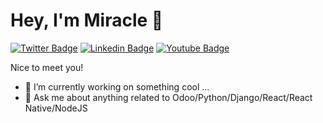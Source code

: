 # Hey, I'm Miracle 👋

[![Twitter Badge](https://img.shields.io/badge/-@miracleaayodele-1ca0f1?style=flat-square&labelColor=1ca0f1&logo=twitter&logoColor=white&link=https://twitter.com/miracleaayodele)](https://twitter.com/miracleaayodele) [![Linkedin Badge](https://img.shields.io/badge/-Miracle_Ayodele-blue?style=flat-square&logo=Linkedin&logoColor=white&link=https://www.linkedin.com/in/miracleayodele/)](https://www.linkedin.com/in/miracleayodele/)  [![Youtube Badge](https://img.shields.io/badge/-Miracle_Ayodele-FF0000?style=flat-square&logo=Youtube&logoColor=white&link=https://www.youtube.com/@miracleayodele/)](https://www.youtube.com/@miracleayodele/)

Nice to meet you! 

- 🔭 I’m currently working on something cool ...
- 💬 Ask me about anything related to Odoo/Python/Django/React/React Native/NodeJS


<!--
**iammiracle/iammiracle** is a ✨ _special_ ✨ repository because its `README.md` (this file) appears on your GitHub profile.

Here are some ideas to get you started:

- 🔭 I’m currently working on something cool ...
- 🌱 I’m currently learning Cloud Computing ...
- 👯 I’m looking to collaborate on ...
- 🤔 I’m looking for help with ...
- 💬 Ask me about anything related to Odoo/Python/Django/React/React Native/NodeJS...
- 📫 How to reach me: ...
- ⚡ Fun fact: ...
-->
